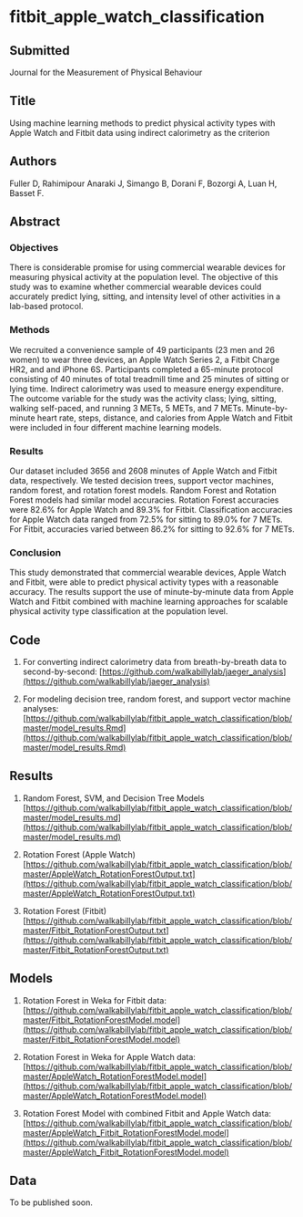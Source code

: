# fitbit_apple_watch_classification

## Submitted
Journal for the Measurement of Physical Behaviour

## Title 
Using machine learning methods to predict physical activity types with Apple Watch and Fitbit data using indirect calorimetry as the criterion

## Authors
Fuller D, Rahimipour Anaraki J, Simango B, Dorani F, Bozorgi A, Luan H, Basset F. 

## Abstract
### Objectives
There is considerable promise for using commercial wearable devices for measuring physical activity at the population level. The objective of this study was to examine whether commercial wearable devices could accurately predict lying, sitting, and intensity level of other activities in a lab-based protocol. 

### Methods
We recruited a convenience sample of 49 participants (23 men and 26 women) to wear three devices, an Apple Watch Series 2, a Fitbit Charge HR2, and and iPhone 6S. Participants completed a 65-minute protocol consisting of 40 minutes of total treadmill time and 25 minutes of sitting or lying time. Indirect calorimetry was used to measure energy expenditure. The outcome variable for the study was the activity class; lying, sitting, walking self-paced, and running 3 METs, 5 METs, and 7 METs. Minute-by-minute heart rate, steps, distance, and calories from Apple Watch and Fitbit were included in four different machine learning models. 

### Results
Our dataset included 3656 and 2608 minutes of Apple Watch and Fitbit data, respectively. We tested decision trees, support vector machines, random forest, and rotation forest models. Random Forest and Rotation Forest models had similar model accuracies. Rotation Forest accuracies were 82.6% for Apple Watch and 89.3% for Fitbit. Classification accuracies for Apple Watch data ranged from 72.5% for sitting to 89.0% for 7 METs. For Fitbit, accuracies varied between 86.2% for sitting to 92.6% for 7 METs. 

### Conclusion
This study demonstrated that commercial wearable devices, Apple Watch and Fitbit, were able to predict physical activity types with a reasonable accuracy. The results support the use of minute-by-minute data from Apple Watch and Fitbit combined with machine learning approaches for scalable physical activity type classification at the population level. 

## Code 

1. For converting indirect calorimetry data from breath-by-breath data to second-by-second: [https://github.com/walkabillylab/jaeger_analysis](https://github.com/walkabillylab/jaeger_analysis)

2. For modeling decision tree, random forest, and support vector machine analyses: [https://github.com/walkabillylab/fitbit_apple_watch_classification/blob/master/model_results.Rmd](https://github.com/walkabillylab/fitbit_apple_watch_classification/blob/master/model_results.Rmd)

## Results

1. Random Forest, SVM, and Decision Tree Models
[https://github.com/walkabillylab/fitbit_apple_watch_classification/blob/master/model_results.md](https://github.com/walkabillylab/fitbit_apple_watch_classification/blob/master/model_results.md)

2. Rotation Forest (Apple Watch) [https://github.com/walkabillylab/fitbit_apple_watch_classification/blob/master/AppleWatch_RotationForestOutput.txt](https://github.com/walkabillylab/fitbit_apple_watch_classification/blob/master/AppleWatch_RotationForestOutput.txt)

3. Rotation Forest (Fitbit) [https://github.com/walkabillylab/fitbit_apple_watch_classification/blob/master/Fitbit_RotationForestOutput.txt](https://github.com/walkabillylab/fitbit_apple_watch_classification/blob/master/Fitbit_RotationForestOutput.txt)

## Models

1. Rotation Forest in Weka for Fitbit data: [https://github.com/walkabillylab/fitbit_apple_watch_classification/blob/master/Fitbit_RotationForestModel.model](https://github.com/walkabillylab/fitbit_apple_watch_classification/blob/master/Fitbit_RotationForestModel.model)

2. Rotation Forest in Weka for Apple Watch data: [https://github.com/walkabillylab/fitbit_apple_watch_classification/blob/master/AppleWatch_RotationForestModel.model](https://github.com/walkabillylab/fitbit_apple_watch_classification/blob/master/AppleWatch_RotationForestModel.model)

3. Rotation Forest Model with combined Fitbit and Apple Watch data: [https://github.com/walkabillylab/fitbit_apple_watch_classification/blob/master/AppleWatch_Fitbit_RotationForestModel.model](https://github.com/walkabillylab/fitbit_apple_watch_classification/blob/master/AppleWatch_Fitbit_RotationForestModel.model)

## Data
To be published soon. 
